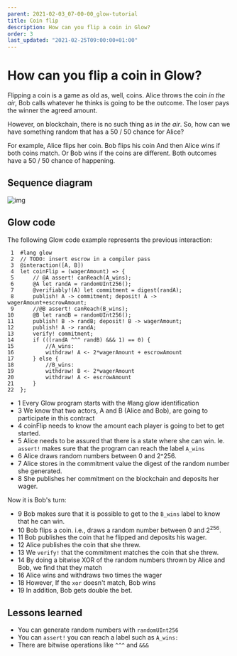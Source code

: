 ```yaml
---
parent: 2021-02-03_07-00-00_glow-tutorial
title: Coin flip
description: How can you flip a coin in Glow?
order: 3
last_updated: "2021-02-25T09:00:00+01:00"
---
```

# How can you flip a coin in Glow?

Flipping a coin is a game as old as, well, coins.
Alice throws the coin *in the air*,
Bob calls whatever he thinks is going to be the outcome.
The loser pays the winner the agreed amount.

However, on blockchain, there is no such thing as *in the air*.
So, how can we have something random that has a 50 / 50 chance for Alice?

For example, Alice flips her coin.
Bob flips his coin
And then Alice wins if both coins match.
Or Bob wins if the coins are different.
Both outcomes have a 50 / 50 chance of happening.

## Sequence diagram

![img](https://ucarecdn.com/ffc7e8a4-0c70-4c2e-869f-bc77a378ef0f/coinflip.png)

## Glow code

The following Glow code example represents the previous interaction:

     1  #lang glow
     2  // TODO: insert escrow in a compiler pass
     3  @interaction([A, B])
     4  let coinFlip = (wagerAmount) => {
     5      // @A assert! canReach(A_wins);
     6      @A let randA = randomUInt256();
     7      @verifiably!(A) let commitment = digest(randA);
     8      publish! A -> commitment; deposit! A -> wagerAmount+escrowAmount;
     9      //@B assert! canReach(B_wins);
    10      @B let randB = randomUInt256();
    11      publish! B -> randB; deposit! B -> wagerAmount;
    12      publish! A -> randA;
    13      verify! commitment;
    14      if (((randA ^^^ randB) &&& 1) == 0) {
    15          //A_wins:
    16          withdraw! A <- 2*wagerAmount + escrowAmount
    17      } else {
    18          //B_wins:
    19          withdraw! B <- 2*wagerAmount
    20          withdraw! A <- escrowAmount
    21      }
    22  };

- 1  Every Glow program starts with the #lang glow identification
- 3  We know that two actors, A and B (Alice and Bob), are going to participate in this contract
- 4  coinFlip needs to know the amount each player is going to bet to get started.
- 5  Alice needs to be assured that there is a state where she can win. Ie. `assert!` makes sure that the program can reach the label `A_wins`
- 6  Alice draws random numbers between 0 and 2^256.
- 7  Alice stores in the commitment value the digest of the random number she generated.
- 8  She publishes her commitment on the blockchain and deposits her wager.

Now it is Bob's turn:

- 9  Bob makes sure that it is possible to get to the `B_wins` label to know that he can win.
- 10 Bob flips a coin. i.e., draws a random number between 0 and 2<sup>256</sup>.
- 11 Bob publishes the coin that he flipped and deposits his wager.
- 12 Alice publishes the coin that she threw.
- 13 We `verify!` that the commitment matches the coin that she threw.
- 14 By doing a bitwise XOR of the random numbers thrown by Alice and Bob, we find that they match
- 16 Alice wins and withdraws two times the wager
- 18 However, If the `xor` doesn't match, Bob wins
- 19 In addition, Bob gets double the bet.

## Lessons learned

-   You can generate random numbers with `randomUInt256`
-   You can `assert!` you can reach a label such as `A_wins:`
-   There are bitwise operations like `^^^` and `&&&`
